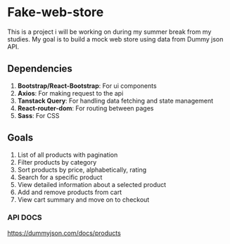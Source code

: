 # Fake-web-store

This is a project i will be working on during my summer break from my studies. My goal is to build a mock web store using data from Dummy json API.

## Dependencies

1. **Bootstrap/React-Bootstrap**: For ui components
2. **Axios**: For making request to the api
3. **Tanstack Query**: For handling data fetching and state management
4. **React-router-dom**: For routing between pages
5. **Sass**: For CSS

## Goals

1. List of all products with pagination
2. Filter products by category
3. Sort products by price, alphabetically, rating
4. Search for a specific product
5. View detailed information about a selected product
6. Add and remove products from cart
7. View cart summary and move on to checkout

### API DOCS

https://dummyjson.com/docs/products
